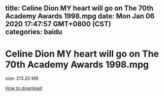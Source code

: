 
title: Celine Dion MY heart will go on The 70th Academy Awards 1998.mpg
date: Mon Jan 06 2020 17:47:57 GMT+0800 (CST)    
categories: baidu
---

# Celine Dion MY heart will go on The 70th Academy Awards 1998.mpg
size: 213.20 MB
 
 

[How to download](https://bpcam.bemobtrk.com/go/2ceec3aa-1ca2-46d6-b9ff-aaa5c184517c?jno=5215)